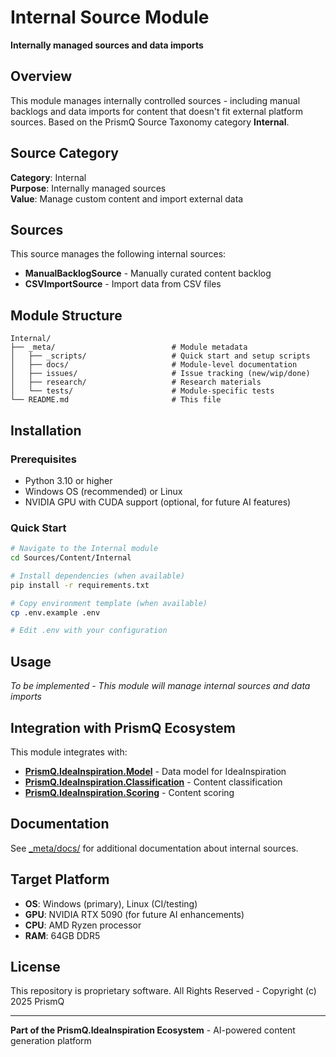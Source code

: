 # Internal Source Module

**Internally managed sources and data imports**

## Overview

This module manages internally controlled sources - including manual backlogs and data imports for content that doesn't fit external platform sources. Based on the PrismQ Source Taxonomy category **Internal**.

## Source Category

**Category**: Internal  
**Purpose**: Internally managed sources  
**Value**: Manage custom content and import external data

## Sources

This source manages the following internal sources:

- **ManualBacklogSource** - Manually curated content backlog
- **CSVImportSource** - Import data from CSV files

## Module Structure

```
Internal/
├── _meta/                          # Module metadata
│   ├── _scripts/                   # Quick start and setup scripts
│   ├── docs/                       # Module-level documentation
│   ├── issues/                     # Issue tracking (new/wip/done)
│   ├── research/                   # Research materials
│   └── tests/                      # Module-specific tests
└── README.md                       # This file
```

## Installation

### Prerequisites

- Python 3.10 or higher
- Windows OS (recommended) or Linux
- NVIDIA GPU with CUDA support (optional, for future AI features)

### Quick Start

```bash
# Navigate to the Internal module
cd Sources/Content/Internal

# Install dependencies (when available)
pip install -r requirements.txt

# Copy environment template (when available)
cp .env.example .env

# Edit .env with your configuration
```

## Usage

*To be implemented - This module will manage internal sources and data imports*

## Integration with PrismQ Ecosystem

This module integrates with:

- **[PrismQ.IdeaInspiration.Model](../../../Model/)** - Data model for IdeaInspiration
- **[PrismQ.IdeaInspiration.Classification](../../../Classification/)** - Content classification
- **[PrismQ.IdeaInspiration.Scoring](../../../Scoring/)** - Content scoring

## Documentation

See [_meta/docs/](_meta/docs/) for additional documentation about internal sources.

## Target Platform

- **OS**: Windows (primary), Linux (CI/testing)
- **GPU**: NVIDIA RTX 5090 (for future AI enhancements)
- **CPU**: AMD Ryzen processor
- **RAM**: 64GB DDR5

## License

This repository is proprietary software. All Rights Reserved - Copyright (c) 2025 PrismQ

---

**Part of the PrismQ.IdeaInspiration Ecosystem** - AI-powered content generation platform
